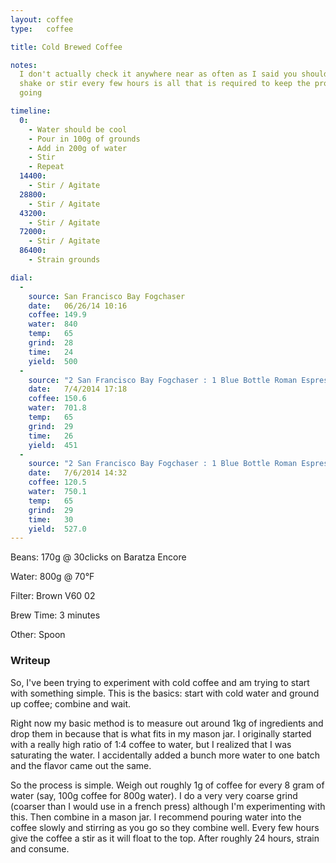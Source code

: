 ```yaml
---
layout: coffee
type:   coffee

title: Cold Brewed Coffee

notes: 
  I don't actually check it anywhere near as often as I said you should. A good
  shake or stir every few hours is all that is required to keep the process
  going

timeline:
  0:
    - Water should be cool
    - Pour in 100g of grounds
    - Add in 200g of water
    - Stir
    - Repeat
  14400:
    - Stir / Agitate
  28800:
    - Stir / Agitate
  43200:
    - Stir / Agitate
  72000:
    - Stir / Agitate
  86400:
    - Strain grounds

dial:
  -
    source: San Francisco Bay Fogchaser
    date:   06/26/14 10:16
    coffee: 149.9
    water:  840
    temp:   65
    grind:  28
    time:   24
    yield:  500
  -
    source: "2 San Francisco Bay Fogchaser : 1 Blue Bottle Roman Espresso"
    date:   7/4/2014 17:18
    coffee: 150.6
    water:  701.8
    temp:   65
    grind:  29
    time:   26
    yield:  451
  -
    source: "2 San Francisco Bay Fogchaser : 1 Blue Bottle Roman Espresso"
    date:   7/6/2014 14:32
    coffee: 120.5
    water:  750.1
    temp:   65
    grind:  29
    time:   30
    yield:  527.0
---
```


Beans: 170g @ 30clicks on Baratza Encore

Water: 800g @ 70°F

Filter: Brown V60 02

Brew Time: 3 minutes

Other: Spoon

### Writeup ###

So, I've been trying to experiment with cold coffee and am trying to start with
something simple. This is the basics: start with cold water and ground up
coffee; combine and wait.

Right now my basic method is to measure out around 1kg of ingredients and drop
them in because that is what fits in my mason jar. I originally started with
a really high ratio of 1:4 coffee to water, but I realized that I was
saturating the water. I accidentally added a bunch more water to one batch and
the flavor came out the same.

So the process is simple. Weigh out roughly 1g of coffee for every 8 gram of
water (say, 100g coffee for 800g water). I do a very very coarse grind (coarser
than I would use in a french press) although I'm experimenting with this. Then
combine in a mason jar. I recommend pouring water into the coffee slowly and
stirring as you go so they combine well. Every few hours give the coffee a stir
as it will float to the top. After roughly 24 hours, strain and consume.

